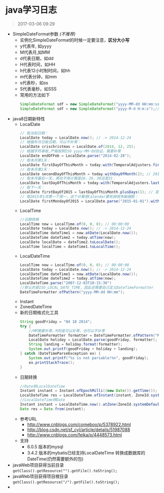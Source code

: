# java学习日志
> 2017-03-06 09:29 

* SimpleDateFormat参数 *(不推荐)*
	* 实例化SimpleDateFormat的时候一定要注意，**区分大小写**
	* y代表年, 如yyyy
	* M代表月,如MM
	* d代表日期，如dd
	* H代表时间，如HH
	* h代表12小时制时间，如hh
	* m代表分钟，如mm
	* s代表秒，如ss
	* S代表毫秒，如SSS
	* 常用的方法如下
		```java
		SimpleDateFormat sdf = new SimpleDateFormat("yyyy-MM-dd HH:mm:ss");//2017-02-08 09:26:54
		SimpleDateFormat sdf = new SimpleDateFormat("yyyy-M-d H:m:s");//2017-2-8 9:25:45
		```
* java8日期新特性
	* LocalDate
		```java
		// 取当前日期：
		LocalDate today = LocalDate.now(); // -> 2014-12-24
		// 根据年月日取日期，可以不补零：
		LocalDate crischristmas = LocalDate.of(2014, 12, 25);
		// 根据字符串取,严格按照ISO yyyy-MM-dd验证，需要补零
		LocalDate endOfFeb = LocalDate.parse("2014-02-28"); 
		// 取本月第1天：
		LocalDate firstDayOfThisMonth = today.with(TemporalAdjusters.firstDayOfMonth()); // 2014-12-01
		// 取本月第2天：
		LocalDate secondDayOfThisMonth = today.withDayOfMonth(2); // 2014-12-02
		// 取本月最后一天，再也不用计算是28，29，30还是31：
		LocalDate lastDayOfThisMonth = today.with(TemporalAdjusters.lastDayOfMonth()); // 2014-12-31
		// 取下一天：
		LocalDate firstDayOf2015 = lastDayOfThisMonth.plusDays(1); // 变成了2015-01-01
		// 取2015年1月第一个周一，这个计算用Calendar要死掉很多脑细胞：
		LocalDate firstMondayOf2015 = LocalDate.parse("2015-01-01").with(TemporalAdjusters.firstInMonth(DayOfWeek.MONDAY));
		```
	* LocalTime
		```java
		//日期转换
        LocalTime now = LocalTime.of(0, 0, 0); // 00:00:00
        LocalDate today = LocalDate.now(); // -> 2014-12-24
        LocalDateTime dateTime1 = now.atDate(LocalDate.now());
        LocalDateTime dateTime2 = today.atTime(now);
        LocalDate localDate = dateTime2.toLocalDate();
        LocalTime localTime = dateTime1.toLocalTime();
		```
	* LocalDateTime
		```java
        LocalTime now = LocalTime.of(0, 0, 0); // 00:00:00
        LocalDate today = LocalDate.now(); // -> 2014-12-24
        LocalDateTime dateTime1 = now.atDate(LocalDate.now());
        LocalDateTime dateTime2 = today.atTime(now);
		LocalDateTime.parse("2007-12-03T10:15:30")
		//默认的是ISO_LOCAL_DATE_TIME，因此还需要自己定义DateTimeFormatter
		DateTimeFormatter.ofPattern("yyyy-MM-dd HH:mm");
		```
	* Instant
	* ZonedDateTime
	* 新的日期格式化工具
		```java
		String goodFriday = "04 18 2014";
		try {
			//MM需要补零，M则是可以补零，也可以不补零
		    DateTimeFormatter formatter = DateTimeFormatter.ofPattern("MM dd yyyy");
		    LocalDate holiday = LocalDate.parse(goodFriday, formatter);
		    String landing = holiday.format(formatter);
		    System.out.printf(goodFriday + holiday + landing);
		} catch (DateTimeParseException ex) {
		    System.out.printf("%s is not parsable!%n", goodFriday);
		    ex.printStackTrace();
		}
		```
	* 日期转换
		```java
		//Date转LocalDateTime
		Instant instant = Instant.ofEpochMilli((new Date()).getTime());
		LocalDateTime res = LocalDateTime.ofInstant(instant, ZoneId.systemDefault());
		//LocalDateTime转Date
	    Instant instant = LocalDateTime.now().atZone(ZoneId.systemDefault()).toInstant();
	    Date res = Date.from(instant);
		```
	* 参考URL
		* http://www.cnblogs.com/comeboo/p/5378922.html
		* http://blog.csdn.net/sf_cyl/article/details/51987088
		* http://www.cnblogs.com/feika/p/4448573.html
	* 支持
		* 6.0.5 版本的mysql
		* 3.4.2 版本的mybatis已经支持LocalDateTime 转换成数据库的DateTime(仍然需要额外的包)
* javaWeb项目获得当前目录 `getClass().getResource("").getFile().toString();`
* javaWeb项目获得项目根目录 `getClass().getResource("/").getFile().toString();`
* 